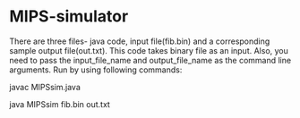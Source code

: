# MIPS-simulator

There are three files- java code, input file(fib.bin) and a corresponding sample output file(out.txt).
This code takes binary file as an input.
Also, you need to pass the input_file_name and output_file_name as the command line arguments.
Run by using following commands:
  
  javac MIPSsim.java
  
  java MIPSsim fib.bin out.txt
